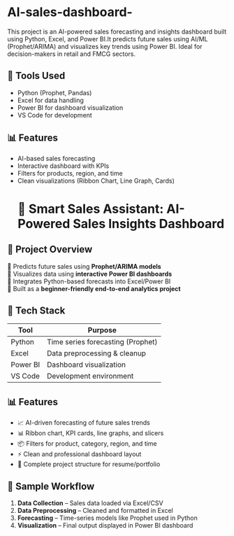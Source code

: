 # AI-sales-dashboard-
This project is an AI-powered sales forecasting and insights dashboard built using Python, Excel, and Power BI.It predicts future sales using AI/ML (Prophet/ARIMA) and visualizes key trends using Power BI. Ideal for decision-makers in retail and FMCG sectors.

## 🔧 Tools Used
- Python (Prophet, Pandas)
- Excel for data handling
- Power BI for dashboard visualization
- VS Code for development

## 📊 Features
- AI-based sales forecasting
- Interactive dashboard with KPIs
- Filters for products, region, and time
- Clean visualizations (Ribbon Chart, Line Graph, Cards)
  # 🧠 Smart Sales Assistant: AI-Powered Sales Insights Dashboard



## 🚀 Project Overview

🔹 Predicts future sales using **Prophet/ARIMA models**  
🔹 Visualizes data using **interactive Power BI dashboards**  
🔹 Integrates Python-based forecasts into Excel/Power BI  
🔹 Built as a **beginner-friendly end-to-end analytics project**



## 🔧 Tech Stack

| Tool      | Purpose                            |
|-----------|------------------------------------|
| Python    | Time series forecasting (Prophet)  |
| Excel     | Data preprocessing & cleanup       |
| Power BI  | Dashboard visualization            |
| VS Code   | Development environment             |



## 📊 Features

- 📈 AI-driven forecasting of future sales trends
- 📊 Ribbon chart, KPI cards, line graphs, and slicers
- 📦 Filters for product, category, region, and time
- ⚡ Clean and professional dashboard layout
- 📁 Complete project structure for resume/portfolio


## 🧪 Sample Workflow

1. **Data Collection** – Sales data loaded via Excel/CSV  
2. **Data Preprocessing** – Cleaned and formatted in Excel  
3. **Forecasting** – Time-series models like Prophet used in Python  
4. **Visualization** – Final output displayed in Power BI dashboard  






